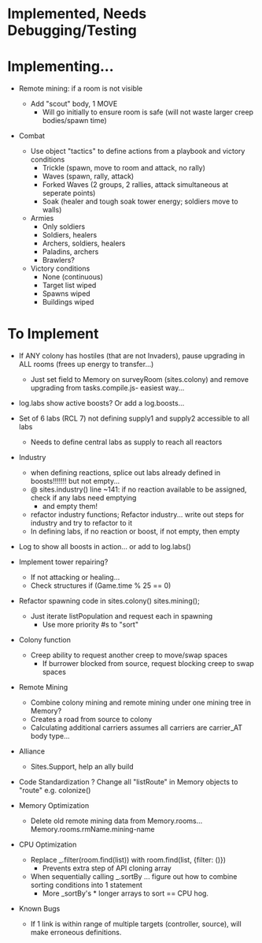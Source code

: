 # Implemented, Needs Debugging/Testing



# Implementing...
- Remote mining: if a room is not visible
	- Add "scout" body, 1 MOVE
		- Will go initially to ensure room is safe (will not waste larger creep bodies/spawn time)

- Combat
	- Use object "tactics" to define actions from a playbook and victory conditions
		- Trickle (spawn, move to room and attack, no rally)
		- Waves (spawn, rally, attack)
		- Forked Waves (2 groups, 2 rallies, attack simultaneous at seperate points)
		- Soak (healer and tough soak tower energy; soldiers move to walls)
	- Armies
		- Only soldiers
		- Soldiers, healers
		- Archers, soldiers, healers
		- Paladins, archers
		- Brawlers?
	- Victory conditions
		- None (continuous)
		- Target list wiped
		- Spawns wiped
		- Buildings wiped






# To Implement

- If ANY colony has hostiles (that are not Invaders), pause upgrading in ALL rooms (frees up energy to transfer...)
	- Just set field to Memory on surveyRoom (sites.colony) and remove upgrading from tasks.compile.js- easiest way...

- log.labs show active boosts? Or add a log.boosts...

- Set of 6 labs (RCL 7) not defining supply1 and supply2 accessible to all labs
	- Needs to define central labs as supply to reach all reactors


- Industry
	* when defining reactions, splice out labs already defined in boosts!!!!!!! but not empty...
	- @ sites.industry() line ~141: if no reaction available to be assigned, check if any labs need emptying
		- and empty them!
	- refactor industry functions; Refactor industry... write out steps for industry and try to refactor to it
	- In defining labs, if no reaction or boost, if not empty, then empty

- Log to show all boosts in action... or add to log.labs()

- Implement tower repairing?
	- If not attacking or healing...
	- Check structures if (Game.time % 25 == 0)


- Refactor spawning code in sites.colony() sites.mining(); 
	- Just iterate listPopulation and request each in spawning 
		- Use more priority #s to "sort"

- Colony function
	- Creep ability to request another creep to move/swap spaces
		- If burrower blocked from source, request blocking creep to swap spaces

- Remote Mining
	- Combine colony mining and remote mining under one mining tree in Memory?
	- Creates a road from source to colony
	- Calculating additional carriers assumes all carriers are carrier_AT body type...

- Alliance
	- Sites.Support, help an ally build

- Code Standardization
	? Change all "listRoute" in Memory objects to "route" e.g. colonize()

- Memory Optimization
	- Delete old remote mining data from Memory.rooms... Memory.rooms.rmName.mining-name

- CPU Optimization
	- Replace _.filter(room.find(list)) with room.find(list, {filter: ()}) 
		- Prevents extra step of API cloning array
	- When sequentially calling _.sortBy ... figure out how to combine sorting conditions into 1 statement
		- More _sortBy's * longer arrays to sort == CPU hog.

- Known Bugs
	- If 1 link is within range of multiple targets (controller, source), will make erroneous definitions.
